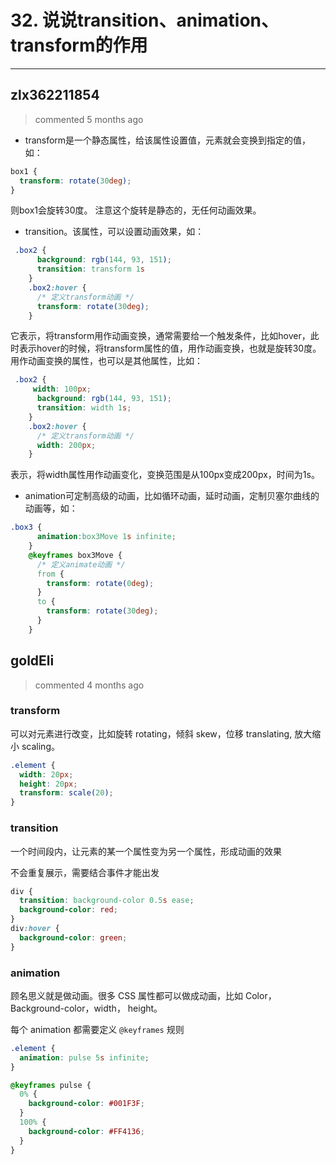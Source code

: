 
 # 32. 说说transition、animation、transform的作用 
  
 ***
## zlx362211854 
 > commented 5 months ago 

* transform是一个静态属性，给该属性设置值，元素就会变换到指定的值，如：

```css
box1 {
  transform: rotate(30deg);
}

```
则box1会旋转30度。
注意这个旋转是静态的，无任何动画效果。

* transition。该属性，可以设置动画效果，如：

```css
 .box2 {
      background: rgb(144, 93, 151);
      transition: transform 1s
    }
    .box2:hover {
      /* 定义transform动画 */
      transform: rotate(30deg);
    }

```
它表示，将transform用作动画变换，通常需要给一个触发条件，比如hover，此时表示hover的时候，将transform属性的值，用作动画变换，也就是旋转30度。用作动画变换的属性，也可以是其他属性，比如：

```css
 .box2 {
     width: 100px;
      background: rgb(144, 93, 151);
      transition: width 1s;
    }
    .box2:hover {
      /* 定义transform动画 */
      width: 200px;
    }

```
表示，将width属性用作动画变化，变换范围是从100px变成200px，时间为1s。
* animation可定制高级的动画，比如循环动画，延时动画，定制贝塞尔曲线的动画等，如：

```css
.box3 {
      animation:box3Move 1s infinite;
    }
    @keyframes box3Move {
      /* 定义animate动画 */
      from {
        transform: rotate(0deg);
      }
      to {
        transform: rotate(30deg);
      }
    }

```

## goldEli 
 > commented 4 months ago 

### transform

可以对元素进行改变，比如旋转 rotating，倾斜 skew，位移 translating, 放大缩小 scaling。

```CSS
.element {
  width: 20px;
  height: 20px;
  transform: scale(20);
}

```

### transition

一个时间段内，让元素的某一个属性变为另一个属性，形成动画的效果

不会重复展示，需要结合事件才能出发


```CSS
div {
  transition: background-color 0.5s ease;
  background-color: red;
}
div:hover {
  background-color: green;
}

```

### animation

顾名思义就是做动画。很多 CSS 属性都可以做成动画，比如 Color，Background-color，width， height。

每个 animation 都需要定义 `@keyframes` 规则


```CSS
.element {
  animation: pulse 5s infinite;
}

@keyframes pulse {
  0% {
    background-color: #001F3F;
  }
  100% {
    background-color: #FF4136;
  }
}

```